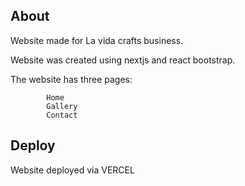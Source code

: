 ## About
  Website made for La vida crafts business. 
  
  
  Website was created using nextjs and react bootstrap.
  
  
  The website has three pages: 
            
            Home
            Gallery
            Contact
            
## Deploy
   Website deployed via VERCEL
